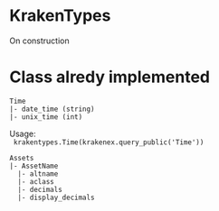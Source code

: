 # KrakenTypes

On construction </br>

# Class alredy implemented
```
Time
|- date_time (string)
|- unix_time (int)
```

Usage: </br>
``` krakentypes.Time(krakenex.query_public('Time'))```
</br>

```
Assets
|- AssetName
  |- altname
  |- aclass
  |- decimals
  |- display_decimals
```
